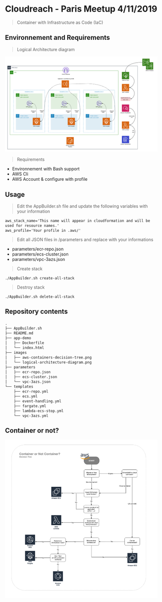 # Cloudreach - Paris Meetup 4/11/2019

> Container with Infrastructure as Code (IaC)

## Environnement and Requirements

> Logical Architecture diagram

![diagram](./images/logical-architecture-diagram.png)

> Requirements

* Environnement with Bash support
* AWS Cli
* AWS Account & configure with profile

## Usage

> Edit the AppBuilder.sh file and update the following variables with your information

```
aws_stack_name='This name will appear in cloudformation and will be used for resource names.'
aws_profile='Your profile in .aws/'
```

> Edit all JSON files in /parameters and replace with your informations

* parameters/ecr-repo.json
* parameters/ecs-cluster.json
* parameters/vpc-3azs.json

> Create stack

```
./AppBuilder.sh create-all-stack 
```

> Destroy stack

```
./AppBuilder.sh delete-all-stack
```

## Repository contents

```
.
├── AppBuilder.sh
├── README.md
├── app-demo
│   ├── Dockerfile
│   └── index.html
├── images
│   ├── aws-containers-decision-tree.png
│   └── logical-architecture-diagram.png
├── parameters
│   ├── ecr-repo.json
│   ├── ecs-cluster.json
│   └── vpc-3azs.json
└── templates
    ├── ecr-repo.yml
    ├── ecs.yml
    ├── event-handling.yml
    ├── fargate.yml
    ├── lambda-ecs-stop.yml
    └── vpc-3azs.yml
```

## Container or not?

![containers-decision](./images/aws-containers-decision-tree.png)